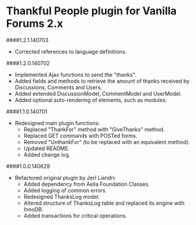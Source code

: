 # Thankful People plugin for Vanilla Forums 2.x

####1.2.1.140703
* Corrected references to language definitions.

####1.2.0.140702
* Implemented Ajax functions to send the "thanks".
* Added fields and methods to retrieve the amount of thanks received by Discussions, Comments and Users.
* Added extended DiscussionModel, CommentModel and UserModel.
* Added optional auto-rendering of elements, such as modules.

####1.1.0.140701
* Redesigned main plugin functions:
	* Replaced "ThankFor" method with "GiveThanks" method.
	* Replaced GET commands with POSTed forms.
	* Removed "UnthankFor" (to be replaced with an equivalent method).
	* Updated README.
	* Added change log.

####1.0.0.140629
* Refactored original plugin by Jerl Liandri:
	* Added dependency from Aelia Foundation Classes.
	* Added logging of common errors.
	* Redesigned ThanksLog model.
	* Altered structure of ThanksLog table and replaced its engine with InnoDB.
	* Added transactions for critical operations.
